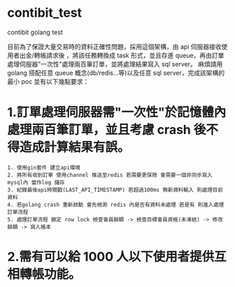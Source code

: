 # contibit_test

contibit golang test

目前為了保證大量交易時的資料正確性問題，採用這個架構，由 api 伺服器接收使用者出金/轉帳請求後 ，將該任務轉換成 task 形式，並且存進 queue，再由訂單處理伺服器"一次性"處理兩百筆訂單，並將處理結果寫入 sql server。
麻煩請用 golang 搭配任意 queue 概念(db/redis...等)以及任意 sql server，完成該架構的最小 poc 並有以下幾點要求：

# 1.訂單處理伺服器需"一次性"於記憶體內處理兩百筆訂單，並且考慮 crash 後不得造成計算結果有誤。

    1. 使用gin套件 建立api環境
    2. 將所有收到訂單 使用channel 推送至redis 若需要更保險 會需要一個非同步寫入mysql內 當作log 儲存
    3. 紀錄最後api時間戳(LAST_API_TIMESTAMP) 若超過100ms 無新資料輸入 則處理目前資料
    4. 若golang crash 重新啟動 會先檢測 redis 內是否有資料未處理 若是有 則進入處理訂單流程
    5. 處理訂單流程 鎖定 row lock 檢查會員餘額 -> 檢查目標會員資格(未凍結) -> 修改餘額 -> 寫入帳本

# 2.需有可以給 1000 人以下使用者提供互相轉帳功能。
